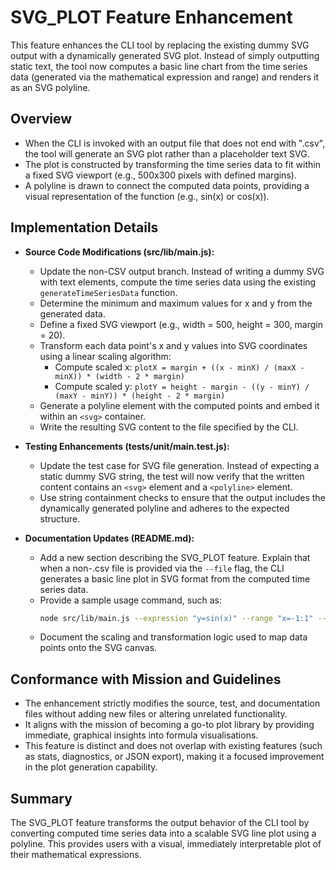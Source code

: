 # SVG_PLOT Feature Enhancement

This feature enhances the CLI tool by replacing the existing dummy SVG output with a dynamically generated SVG plot. Instead of simply outputting static text, the tool now computes a basic line chart from the time series data (generated via the mathematical expression and range) and renders it as an SVG polyline.

## Overview

- When the CLI is invoked with an output file that does not end with ".csv", the tool will generate an SVG plot rather than a placeholder text SVG.
- The plot is constructed by transforming the time series data to fit within a fixed SVG viewport (e.g., 500x300 pixels with defined margins).
- A polyline is drawn to connect the computed data points, providing a visual representation of the function (e.g., sin(x) or cos(x)).

## Implementation Details

- **Source Code Modifications (src/lib/main.js):**
  - Update the non-CSV output branch. Instead of writing a dummy SVG with text elements, compute the time series data using the existing `generateTimeSeriesData` function.
  - Determine the minimum and maximum values for x and y from the generated data.
  - Define a fixed SVG viewport (e.g., width = 500, height = 300, margin = 20).
  - Transform each data point's x and y values into SVG coordinates using a linear scaling algorithm:
    - Compute scaled x: `plotX = margin + ((x - minX) / (maxX - minX)) * (width - 2 * margin)`
    - Compute scaled y: `plotY = height - margin - ((y - minY) / (maxY - minY)) * (height - 2 * margin)`
  - Generate a polyline element with the computed points and embed it within an `<svg>` container.
  - Write the resulting SVG content to the file specified by the CLI.

- **Testing Enhancements (tests/unit/main.test.js):**
  - Update the test case for SVG file generation. Instead of expecting a static dummy SVG string, the test will now verify that the written content contains an `<svg>` element and a `<polyline>` element.
  - Use string containment checks to ensure that the output includes the dynamically generated polyline and adheres to the expected structure.

- **Documentation Updates (README.md):**
  - Add a new section describing the SVG_PLOT feature. Explain that when a non-.csv file is provided via the `--file` flag, the CLI generates a basic line plot in SVG format from the computed time series data.
  - Provide a sample usage command, such as:
    ```sh
    node src/lib/main.js --expression "y=sin(x)" --range "x=-1:1" --file output.svg
    ```
  - Document the scaling and transformation logic used to map data points onto the SVG canvas.

## Conformance with Mission and Guidelines

- The enhancement strictly modifies the source, test, and documentation files without adding new files or altering unrelated functionality.
- It aligns with the mission of becoming a go-to plot library by providing immediate, graphical insights into formula visualisations.
- This feature is distinct and does not overlap with existing features (such as stats, diagnostics, or JSON export), making it a focused improvement in the plot generation capability.

## Summary

The SVG_PLOT feature transforms the output behavior of the CLI tool by converting computed time series data into a scalable SVG line plot using a polyline. This provides users with a visual, immediately interpretable plot of their mathematical expressions.
